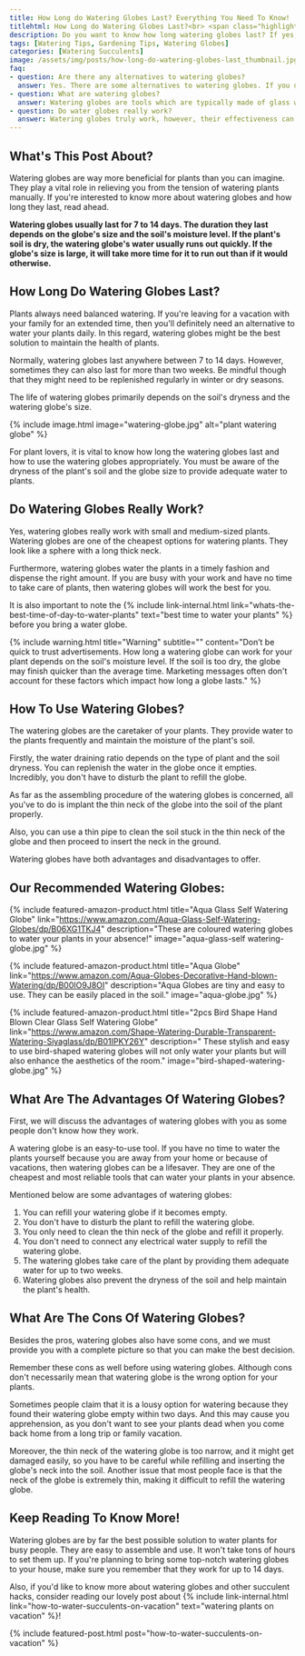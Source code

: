 ```yaml
--- 
title: How Long do Watering Globes Last? Everything You Need To Know!
titlehtml: How Long do Watering Globes Last?<br> <span class="highlight">Everything You Need To Know!</span>
description: Do you want to know how long watering globes last? If yes, then great! We've compiled an article for you about them. 
tags: [Watering Tips, Gardening Tips, Watering Globes]
categories: [Watering Succulents]
image: /assets/img/posts/how-long-do-watering-globes-last_thumbnail.jpg
faq: 
- question: Are there any alternatives to watering globes?
  answer: Yes. There are some alternatives to watering globes. If you don't have a watering globe, then you can use a DIY self-watering planter or a watering wick. You can also use an artificial dripping system instead of watering globe to water your plants. These alternatives are not even expensive nor are they difficult to find.
- question: What are watering globes?
  answer: Watering globes are tools which are typically made of glass which can automatically water your plants by slowly dispensing water according to the need of the plant. It can be a good solution if you're busy or you can't water the plant yourself for any reason.
- question: Do water globes really work?
  answer: Watering globes truly work, however, their effectiveness can vary depending on the dryness of the soil and the size of the globe itself. Don't trust marketeers as they often exaggerate how long a globe will actually be able to water the plant.
---
```


## What's This Post About?

Watering globes are way more beneficial for plants than you can imagine. They play a vital role in relieving you from the tension of watering plants manually. If you're interested to know more about watering globes and how long they last, read ahead.

**Watering globes usually last for 7 to 14 days. The duration they last depends on the globe's size and the soil's moisture level. If the plant's soil is dry, the watering globe's water usually runs out quickly. If the globe's size is large, it will take more time for it to run out than if it would otherwise.**

## How Long Do Watering Globes Last?

Plants always need balanced watering. If you're leaving for a vacation with your family for an extended time, then you'll definitely need an alternative to water your plants daily. In this regard, watering globes might be the best solution to maintain the health of plants.

Normally, watering globes last anywhere between 7 to 14 days. However, sometimes they can also last for more than two weeks. Be mindful though that they might need to be replenished regularly in winter or dry seasons. 

The life of watering globes primarily depends on the soil's dryness and the watering globe's size. 

{% include image.html image="watering-globe.jpg" alt="plant watering globe" %}

For plant lovers, it is vital to know how long the watering globes last and how to use the watering globes appropriately. You must be aware of the dryness of the plant's soil and the globe size to provide adequate water to plants. 

## Do Watering Globes Really Work? 

Yes, watering globes really work with small and medium-sized plants. Watering globes are one of the cheapest options for watering plants. They look like a sphere with a long thick neck.

Furthermore, watering globes water the plants in a timely fashion and dispense the right amount. If you are busy with your work and have no time to take care of plants, then watering globes will work the best for you.

It is also important to note the {% include link-internal.html link="whats-the-best-time-of-day-to-water-plants" text="best time to water your plants" %} before you bring a water globe. 

{% include warning.html title="Warning" subtitle="" content="Don’t be quick to trust advertisements. How long a watering globe can work for your plant depends on the soil's moisture level. If the soil is too dry, the globe may finish quicker than the average time. Marketing messages often don't account for these factors which impact how long a globe lasts." %}
 
## How To Use Watering Globes?

The watering globes are the caretaker of your plants. They provide water to the plants frequently and maintain the moisture of the plant's soil. 

Firstly, the water draining ratio depends on the type of plant and the soil dryness. You can replenish the water in the globe once it empties. Incredibly, you don't have to disturb the plant to refill the globe.

As far as the assembling procedure of the watering globes is concerned, all you've to do is implant the thin neck of the globe into the soil of the plant properly.

Also, you can use a thin pipe to clean the soil stuck in the thin neck of the globe and then proceed to insert the neck in the ground. 

Watering globes have both advantages and disadvantages to offer.

## Our Recommended Watering Globes:

{% include featured-amazon-product.html title="Aqua Glass Self Watering Globe" link="https://www.amazon.com/Aqua-Glass-Self-Watering-Globes/dp/B06XG1TKJ4" description="These are coloured watering globes to water your plants in your absence!" image="aqua-glass-self watering-globe.jpg" %}

{% include featured-amazon-product.html title="Aqua Globe" link="https://www.amazon.com/Aqua-Globes-Decorative-Hand-blown-Watering/dp/B00IO9J8OI" description="Aqua Globes are tiny and easy to use. They can be easily placed in the soil." image="aqua-globe.jpg" %}

{% include featured-amazon-product.html title="2pcs Bird Shape Hand Blown Clear Glass Self Watering Globe" link="https://www.amazon.com/Shape-Watering-Durable-Transparent-Watering-Siyaglass/dp/B01IPKY26Y" description=" These stylish and easy to use bird-shaped watering globes will not only water your plants but will also enhance the aesthetics of the room." image="bird-shaped-watering-globe.jpg" %}

## What Are The Advantages Of Watering Globes?

First, we will discuss the advantages of watering globes with you as some people don't know how they work.  

A watering globe is an easy-to-use tool. If you have no time to water the plants yourself because you are away from your home or because of vacations, then watering globes can be a lifesaver. They are one of the cheapest and most reliable tools that can water your plants in your absence.

Mentioned below are some advantages of watering globes:

1. You can refill your watering globe if it becomes empty. 
2. You don't have to disturb the plant to refill the watering globe. 
3. You only need to clean the thin neck of the globe and refill it properly. 
4. You don't need to connect any electrical water supply to refill the watering globe. 
5. The watering globes take care of the plant by providing them adequate water for up to two weeks. 
6. Watering globes also prevent the dryness of the soil and help maintain the plant's health. 

## What Are The Cons Of Watering Globes?

Besides the pros, watering globes also have some cons, and we must provide you with a complete picture so that you can make the best decision. 

Remember these cons as well before using watering globes. Although cons don't necessarily mean that watering globe is the wrong option for your plants.  

Sometimes people claim that it is a lousy option for watering because they found their watering globe empty within two days. And this may cause you apprehension, as you don't want to see your plants dead when you come back home from a long trip or family vacation. 

Moreover, the thin neck of the watering globe is too narrow, and it might get damaged easily, so you have to be careful while refilling and inserting the globe's neck into the soil. Another issue that most people face is that the neck of the globe is extremely thin, making it difficult to refill the watering globe. 

## Keep Reading To Know More!

Watering globes are by far the best possible solution to water plants for busy people. They are easy to assemble and use. It won't take tons of hours to set them up. If you're planning to bring some top-notch watering globes to your house, make sure you remember that they work for up to 14 days. 

Also, if you'd like to know more about watering globes and other succulent hacks, consider reading our lovely post about {% include link-internal.html link="how-to-water-succulents-on-vacation" text="watering plants on vacation" %}!

{% include featured-post.html post="how-to-water-succulents-on-vacation" %}
